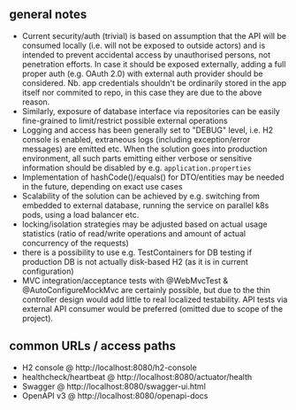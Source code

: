 general notes
-------------

* Current security/auth (trivial) is based on assumption that the API will be consumed
locally (i.e. will not be exposed to outside actors) and is intended to prevent accidental 
access by unauthorised persons, not penetration efforts. In case it should be exposed
externally, adding a full proper auth (e.g. OAuth 2.0) with external auth provider should be
considered.
Nb. app credentials shouldn't be ordinarily stored in the app itself nor commited to repo,
in this case they are due to the above reason.
* Similarly, exposure of database interface via repositories can be easily fine-grained
to limit/restrict possible external operations
* Logging and access has been generally set to "DEBUG" level, i.e. H2 console is enabled,
extraneous logs (including exception/error messages) are emitted etc. When the solution
goes into production environment, all such parts emitting either verbose or sensitive
information should be disabled by e.g. `application.properties`
* Implementation of hashCode()/equals() for DTO/entities may be needed in the future,
depending on exact use cases
* Scalability of the solution can be achieved by e.g. switching from embedded to external
database, running the service on parallel k8s pods, using a load balancer etc. 
* locking/isolation strategies may be adjusted based on actual usage statistics
(ratio of read/write operations and amount of actual concurrency of the requests)
* there is a possibility to use e.g. TestContainers for DB testing if production DB is not
actually disk-based H2 (as it is in current configuration)
* MVC integration/acceptance tests with @WebMvcTest & @AutoConfigureMockMvc are certainly
possible, but due to the thin controller design would add little to real localized testability.
API tests via external API consumer would be preferred (omitted due to scope of the project).

common URLs / access paths
--------------------------

* H2 console @ http://localhost:8080/h2-console
* healthcheck/heartbeat @ http://localhost:8080/actuator/health
* Swagger @ http://localhost:8080/swagger-ui.html
* OpenAPI v3 @ http://localhost:8080/openapi-docs
